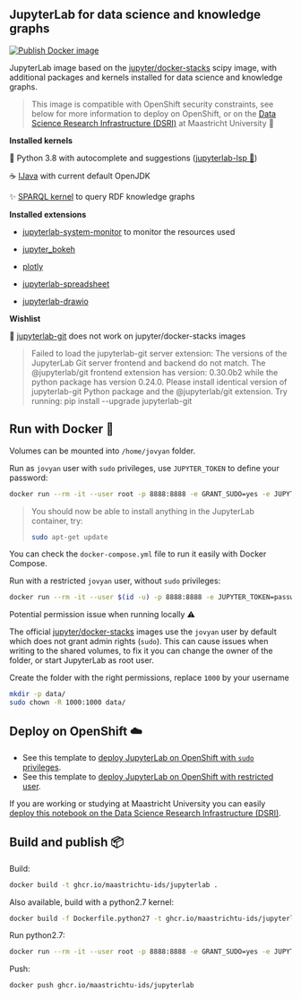 ## JupyterLab for data science and knowledge graphs

[![Publish Docker image](https://github.com/MaastrichtU-IDS/jupyterlab/actions/workflows/publish-docker.yml/badge.svg)](https://github.com/MaastrichtU-IDS/jupyterlab/actions/workflows/publish-docker.yml)

JupyterLab image based on the [jupyter/docker-stacks](https://github.com/jupyter/docker-stacks) scipy image, with additional packages and kernels installed for data science and knowledge graphs. 

> This image is compatible with OpenShift security constraints, see below for more information to deploy on OpenShift, or on the [Data Science Research Infrastructure (DSRI)](https://maastrichtu-ids.github.io/dsri-documentation/docs/deploy-jupyter) at Maastricht University 🌉

**Installed kernels**

🐍 Python 3.8 with autocomplete and suggestions ([jupyterlab-lsp 💬](https://github.com/krassowski/jupyterlab-lsp))

☕️ [IJava](https://github.com/SpencerPark/IJava) with current default OpenJDK

✨️ [SPARQL kernel](https://github.com/paulovn/sparql-kernel) to query RDF knowledge graphs

**Installed extensions**

* [jupyterlab-system-monitor](https://github.com/jtpio/jupyterlab-system-monitor) to monitor the resources used

* [jupyter_bokeh](https://github.com/bokeh/jupyter_bokeh)

* [plotly](https://github.com/plotly/plotly.py)

* [jupyterlab-spreadsheet](https://github.com/quigleyj97/jupyterlab-spreadsheet)

* [jupyterlab-drawio](https://github.com/QuantStack/jupyterlab-drawio)

**Wishlist**

🐙 [jupyterlab-git](https://github.com/jupyterlab/jupyterlab-git) does not work on jupyter/docker-stacks images

> Failed to load the jupyterlab-git server extension: The versions of the  JupyterLab Git server frontend and backend do not match. The  @jupyterlab/git frontend extension has version: 0.30.0b2 while the  python package has version 0.24.0. Please install identical version of  jupyterlab-git Python package and the @jupyterlab/git extension. Try  running: pip install --upgrade jupyterlab-git

## Run with Docker 🐳

Volumes can be mounted into `/home/jovyan` folder.

Run as `jovyan` user with `sudo` privileges, use `JUPYTER_TOKEN` to define your password:

```bash
docker run --rm -it --user root -p 8888:8888 -e GRANT_SUDO=yes -e JUPYTER_TOKEN=password -v $(pwd)/data:/home/jovyan ghcr.io/maastrichtu-ids/jupyterlab
```

> You should now be able to install anything in the JupyterLab container, try:
>
> ```bash
> sudo apt-get update
> ```

You can check the `docker-compose.yml` file to run it easily with Docker Compose.

Run with a restricted `jovyan` user, without `sudo` privileges:

```bash
docker run --rm -it --user $(id -u) -p 8888:8888 -e JUPYTER_TOKEN=password -v $(pwd)/data:/home/jovyan ghcr.io/maastrichtu-ids/jupyterlab
```

Potential permission issue when running locally ⚠️

The official [jupyter/docker-stacks](jupyter/docker-stacks) images use the `jovyan` user by default which does not grant admin rights (`sudo`). This can cause issues when writing to the shared volumes, to fix it you can change the owner of the folder, or start JupyterLab as root user.

Create the folder with the right permissions, replace `1000` by your username

```bash
mkdir -p data/
sudo chown -R 1000:1000 data/
```

## Deploy on OpenShift ☁️

* See this template to [deploy JupyterLab on OpenShift with `sudo` privileges](https://github.com/MaastrichtU-IDS/dsri-documentation/blob/master/applications/templates/template-jupyterlab-root.yml).
* See this template to [deploy JupyterLab on OpenShift with restricted user](https://github.com/MaastrichtU-IDS/dsri-documentation/blob/master/applications/templates/restricted/template-jupyterlab-restricted.yml).

If you are working or studying at Maastricht University you can easily [deploy this notebook on the Data Science Research Infrastructure (DSRI)](https://maastrichtu-ids.github.io/dsri-documentation/docs/deploy-jupyter).

## Build and publish 📦

Build:

```bash
docker build -t ghcr.io/maastrichtu-ids/jupyterlab .
```

Also available, build with a python2.7 kernel:

```bash
docker build -f Dockerfile.python27 -t ghcr.io/maastrichtu-ids/jupyterlab:python2.7 .
```

Run python2.7:

```bash
docker run --rm -it --user root -p 8888:8888 -e GRANT_SUDO=yes -e JUPYTER_TOKEN=password -v $(pwd)/data:/home/jovyan ghcr.io/maastrichtu-ids/jupyterlab
```

Push:

```bash
docker push ghcr.io/maastrichtu-ids/jupyterlab
```
